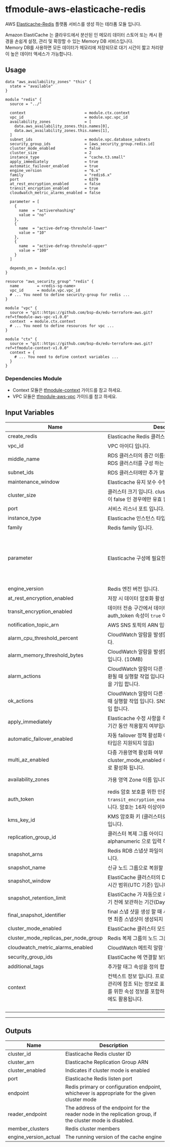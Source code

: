 # tfmodule-aws-elasticache-redis

AWS [Elasticache-Redis](https://docs.aws.amazon.com/ko_kr/AmazonElastiCache/latest/red-ug/WhatIs.html) 플랫폼 서비스를 생성 하는 테라폼 모듈
입니다.

Amazon ElastiCache 는 클라우드에서 분산된 인 메모리 데이터 스토어 또는 캐시 환경을 손쉽게 설정, 관리 및 확장할 수 있는 Memory DB 서비스입니다.  
Memory DB를 사용하면 모든 데이터가 메모리에 저장되므로 대기 시간이 짧고 처리량이 높은 데이터 액세스가 가능합니다.

## Usage

```
data "aws_availability_zones" "this" {
  state = "available"
}

module "redis" {
  source = "../"

  context                          = module.ctx.context
  vpc_id                           = module.vpc.vpc_id
  availability_zones               = [
    data.aws_availability_zones.this.names[0],
    data.aws_availability_zones.this.names[1],
  ]
  subnet_ids                       = module.vpc.database_subnets
  security_group_ids               = [aws_security_group.redis.id]
  cluster_mode_enabled             = false
  cluster_size                     = 2
  instance_type                    = "cache.t3.small"
  apply_immediately                = true
  automatic_failover_enabled       = true
  engine_version                   = "6.x"
  family                           = "redis6.x"
  port                             = 6379
  at_rest_encryption_enabled       = false
  transit_encryption_enabled       = true
  cloudwatch_metric_alarms_enabled = false

  parameter = [
    {
      name  = "activerehashing"
      value = "no"
    },
    {
      name  = "active-defrag-threshold-lower"
      value = "10"
    },
    {
      name  = "active-defrag-threshold-upper"
      value = "100"
    }
  ]

  depends_on = [module.vpc]
}

resource "aws_security_group" "redis" {
  name        = <redis-sg-name>
  vpc_id      = module.vpc.vpc_id
  # ... You need to define security-group for redis ...
}

module "vpc" {
  source = "git::https://github.com/bsp-dx/edu-terraform-aws.git?ref=tfmodule-aws-vpc-v1.0.0"
  context  = module.ctx.context
  # ... You need to define resources for vpc ...
}

module "ctx" {
  source = "git::https://github.com/bsp-dx/edu-terraform-aws.git?ref=tfmodule-context-v1.0.0"
  context = {  
    # ... You need to define context variables ...
  }
}
```

### Dependencies Module

- Context 모듈은 [tfmodule-context](./tfmodule-context.md) 가이드를 참고 하세요.
- VPC 모듈은 [tfmodule-aws-vpc](./tfmodule-aws-vpc.md) 가이드를 참고 하세요.

## Input Variables

| Name | Description | Type | Example | Required |
|------|-------------|------|---------|:--------:|
| create_redis | Elasticache Redis 클러스터 생성 여부입니다. | bool | true | No |
| vpc_id | VPC 아이디 입니다. | string | - | Yes |
| middle_name | RDS 클러스터의 중간 이름을 설정 합니다. (여러개의 RDS 클러스터를 구성 하는 경우에만 정의 하세요.) | string | - | No |
| subnet_ids | RDS 클러스터에만 추가 할 태그 입니다. | list(string) | ["subnet-0f15980c684",] | Yes |
| maintenance_window | Elasticache 유지 보수 수행시기 입니다. | string | "wed:03:00-wed:04:00" | No |
| cluster_size  | 클러스터 크기 입니다. cluster_mode_enabled 속성값이 false 인 경우에만 유효 합니다. | number | 1 | No |
| port          | 서비스 리스너 포트 입니다. | number | 6379 | No |
| instance_type | Elasticache 인스턴스 타입 입니다. | string | "cache.t2.micro" | No |
| family        | Redis family 입니다. | string | "redis6.x" | No |
| parameter     | Elasticache 구성에 필요한 설정 파라미터 입니다. | list(object) | <pre>[<br>  {<br>    name = "activerehashing"<br>    value = "no"<br>  },<br>]<pre> | No |
| engine_version | Redis 엔진 버전 입니다. | string | "6.x" | No |
| at_rest_encryption_enabled | 저장 시 데이터 암호화 활성화 여부입니다. | bool | false | No |
| transit_encryption_enabled | 데이터 전송 구간에서 데이터 암호화 활성화 여부입니다. auth_token 속성이 `true` 이면 강제로 활성화 됩니다. | bool | false | No |
| notification_topic_arn | AWS SNS 토픽의 ARN 입니다. | string | - | No |
| alarm_cpu_threshold_percent | CloudWatch 알람을 발생할 cpu threshold 비율 입니다. | number | 75 | No |
| alarm_memory_threshold_bytes | CloudWatch 알람을 발생할 memory threshold 크기 입니다. (10MB) | number | 10000000 | No |
| alarm_actions | CloudWatch 알람이 다른 상태에서 ALARM 상태로 전환될 때 실행할 작업 입니다. SNS Topic 등 작업은 ARN 을 기입 합니다. | list(string) | [aws_sns_topic.alarm.arn, ] | No |
| ok_actions    | CloudWatch 알람이 다른 상태에서 OK 상태로 전환될 때 실행할 작업 입니다. SNS Topic 등 작업은 ARN 을 기입 합니다. | list(string) | [aws_sns_topic.ok.arn, ] | No |
| apply_immediately | Elasticache 수정 사항을 즉시 적용할지 또는 유지 관리 기간 동안 적용할지 여부입니다. | bool | true | No |
| automatic_failover_enabled | 자동 failover 정책 활성화 여부 입니다. (T1/T2 인스턴스타입은 지원되지 않음) | bool | false | No |
| multi_az_enabled | 다중 가용영역 활성화 여부 입니다. cluster_mode_enabled 속성값이 `true` 이면 기본적으로 활성화 됩니다. | bool | false | No |
| availability_zones | 가용 영역 Zone 이름 입니다ㅣ. | list(string) | ["ap-northeast-2a", "ap-northeast-2b",] | No |
| auth_token | redis 암호 보호를 위한 인증 토큰으로 `transit_encryption_enabled` 속성이 `true`로 여야 합니다. 암호는 16자 이상이여야 합니다. | string | - | No |
| kms_key_id | KMS 암호화 키 (클러스터로 설정된 경우)에 대한 ARN 입니다. | string | - | No |
| replication_group_id | 클러스터 복제 그룹 아이디 입니다. 20 자리 이내의 alphanumeric 으로 입력 하여야 합니다. | string | - | No |
| snapshot_arns | Redis RDB 스냅샷 파일이 보과노딘 S3 파일의 ARN 입니다. | list(string) | ["arn:aws:s3::: my_bucket/snapshot1.rdb",] | No |
| snapshot_name | 신규 노드 그룹으로 복원할 스냅샷의 이름입니다. | string | - | No |
| snapshot_window | ElastiCache 클러스터의 Daily 스냅샷 생성을 시작하는 시간 범위(UTC 기준) 입니다. | string | "06:30-07:30" | No |
| snapshot_retention_limit | ElastiCache 가 자동으로 캐시 클러스터 스냅샷을 삭제하기 전에 보관하는 기간(Day)입니다. | number | 0 | No |
| final_snapshot_identifier | final 스냅 샷을 생성 할 때 사용되는 이름입니다. 생략하면 최종 스냅샷이 생성되지 않습니다. | string | - | No |
| cluster_mode_enabled | ElastiCache 클러스터 모드 활성화 여부입니다. | bool | false | No |
| cluster_mode_replicas_per_node_group | Redis 복제 그룹의 노드 그룹(샤드) 수입니다. | number | 0 | No |
| cloudwatch_metric_alarms_enabled | CloudWatch 메트릭 알람 발생 활성화 여부입니다. | bool | false | No |
| security_group_ids | ElastiCache 에 연결할 보안 그룹 아이디 입니다. | list(string) | ["sg-0248d0bf2b77f2",] | Yes |
| additional_tags | 추가할 태그 속성을 정의 합니다. | map(string) | { MyKey1 = "Value1" } | No |
| context | 컨텍스트 정보 입니다. 프로젝트에 관한 리소스를 생성 및 관리에 참조 되는 정보로 표준화된 네이밍 정책 및 리소스를 위한 속성 정보를 포함하며 이를 통해 데이터 소스 참조에도 활용됩니다. | object({}) | - | Yes |
|      | ____________________________________________________ |   |   |   |

__________

## Outputs

| Name | Description |
|------|-------------|
| cluster_id  | Elasticache Redis cluster ID |
| cluster_arn | Elasticache Replication Group ARN |
| cluster_enabled | Indicates if cluster mode is enabled |
| port        | Elasticache Redis listen port |
| endpoint    | Redis primary or configuration endpoint, whichever is appropriate for the given cluster mode |
| reader_endpoint | The address of the endpoint for the reader node in the replication group, if the cluster mode is disabled. |
| member_clusters | Redis cluster members |
| engine_version_actual | The running version of the cache engine |
